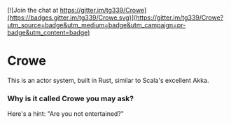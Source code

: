 [![Join the chat at https://gitter.im/tg339/Crowe](https://badges.gitter.im/tg339/Crowe.svg)](https://gitter.im/tg339/Crowe?utm_source=badge&utm_medium=badge&utm_campaign=pr-badge&utm_content=badge)

# Crowe

This is an actor system, built in Rust, similar to Scala's excellent Akka.

### Why is it called Crowe you may ask?

Here's a hint: "Are you not entertained?"
